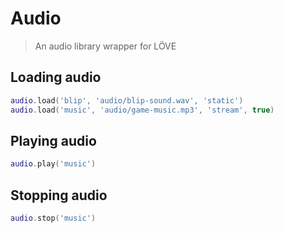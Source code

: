 # Audio

> An audio library wrapper for LÖVE

## Loading audio

```lua
audio.load('blip', 'audio/blip-sound.wav', 'static')
audio.load('music', 'audio/game-music.mp3', 'stream', true)
```

## Playing audio

```lua
audio.play('music')
```

## Stopping audio

```lua
audio.stop('music')
```
